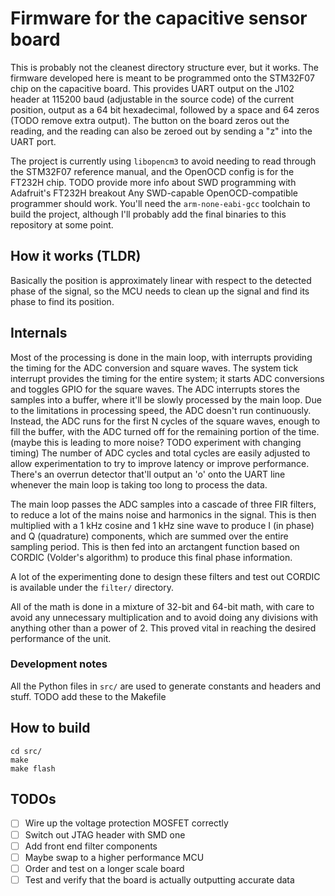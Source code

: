 # Firmware for the capacitive sensor board
This is probably not the cleanest directory structure ever, but it works.
The firmware developed here is meant to be programmed onto the STM32F07 chip on the capacitive board.
This provides UART output on the J102 header at 115200 baud (adjustable in the source code) of the current position, output as a 64 bit hexadecimal, followed by a space and 64 zeros (TODO remove extra output).
The button on the board zeros out the reading, and the reading can also be zeroed out by sending a "z" into the UART port.

The project is currently using `libopencm3` to avoid needing to read through the STM32F07 reference manual, and the OpenOCD config is for the FT232H chip. TODO provide more info about SWD programming with Adafruit's FT232H breakout
Any SWD-capable OpenOCD-compatible programmer should work.
You'll need the `arm-none-eabi-gcc` toolchain to build the project, although I'll probably add the final binaries to this repository at some point.

## How it works (TLDR)
Basically the position is approximately linear with respect to the detected phase of the signal, so the MCU needs to clean up the signal and find its phase to find its position.

## Internals
Most of the processing is done in the main loop, with interrupts providing the timing for the ADC conversion and square waves.
The system tick interrupt provides the timing for the entire system; it starts ADC conversions and toggles GPIO for the square waves.
The ADC interrupts stores the samples into a buffer, where it'll be slowly processed by the main loop.
Due to the limitations in processing speed, the ADC doesn't run continuously.
Instead, the ADC runs for the first N cycles of the square waves, enough to fill the buffer, with the ADC turned off for the remaining portion of the time. (maybe this is leading to more noise? TODO experiment with changing timing)
The number of ADC cycles and total cycles are easily adjusted to allow experimentation to try to improve latency or improve performance.
There's an overrun detector that'll output an 'o' onto the UART line whenever the main loop is taking too long to process the data.

The main loop passes the ADC samples into a cascade of three FIR filters, to reduce a lot of the mains noise and harmonics in the signal.
This is then multiplied with a 1 kHz cosine and 1 kHz sine wave to produce I (in phase) and Q (quadrature) components, which are summed over the entire sampling period.
This is then fed into an arctangent function based on CORDIC (Volder's algorithm) to produce this final phase information.

A lot of the experimenting done to design these filters and test out CORDIC is available under the `filter/` directory.

All of the math is done in a mixture of 32-bit and 64-bit math, with care to avoid any unnecessary multiplication and to avoid doing any divisions with anything other than a power of 2.
This proved vital in reaching the desired performance of the unit.

### Development notes
All the Python files in `src/` are used to generate constants and headers and stuff.
TODO add these to the Makefile

## How to build

```
cd src/
make
make flash
```

## TODOs
- [ ] Wire up the voltage protection MOSFET correctly
- [ ] Switch out JTAG header with SMD one
- [ ] Add front end filter components
- [ ] Maybe swap to a higher performance MCU
- [ ] Order and test on a longer scale board
- [ ] Test and verify that the board is actually outputting accurate data
